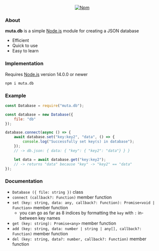 <div align="center">
    
  [![Npm](https://img.shields.io/npm/v/muta.db)](https://www.npmjs.com/package/muta.db)
    
</div>

### About

**muta.db** is a simple [Node.js](https://nodejs.org/en/) module for creating a JSON database
  - Efficient
  - Quick to use
  - Easy to learn

### Implementation
Requires [Node.js](https://nodejs.org/en/) version 14.0.0 or newer
```sh-session
npm i muta.db
```

### Example
  
```js
const Database = require("muta.db");

const database = new Database({
    file: "db"
});

database.connect(async () => {
    await database.set("key:key2", "data", () => {
        console.log("Successfully set key(s) in database");
    }); 
    // -> db.json: { data: { "key": { "key2": "data"} } }

    let data = await database.get("key:key2");
    // -> returns "data" because "key" -> "key2" == "data"
});
```

### Documentation
  - `Database ({ file: string })` class
  - `connect (callback?: Function)` member function
  - `set (key: string, data: any, callback?: Function): Promise<void | Function>` member function
    - you can go as far as 8 indices by formatting the `key` with `:` in-between key names
  - `get (key: string): Promise<any>` member function
  - `add (key: string, data: number | string | any[], callback?: Function)` member function
  - `del (key: string, data?: number, callback?: Function)` member function
